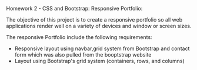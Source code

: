 Homework 2 - CSS and Bootstrap: Responsive Portfolio:

The objective of this project is to create a responsive portfolio so all web applications render well on a variety of devices and window or screen sizes.

The responsive Portfolio include the following requirements:
 - Responsive layout using navbar,grid system from Bootstrap and contact form which was also pulled from the booptstrap website
 - Layout using Bootstrap's grid system (containers, rows, and columns)

 
 





